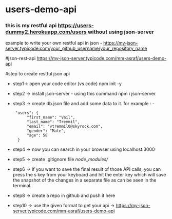 # users-demo-api
### this is my  restful api https://users-dummy2.herokuapp.com/users without using json-server

example to write your own restful api in json - https://my-json-server.typicode.com/your_github_username/your_repository_name

#json-rest-api
https://my-json-server.typicode.com/mm-asraf/users-demo-api


#step to create restful json api

- step1-> open your code editor (vs code) npm init -y
- step2 -> install json-server - using this command npm i json-server
- step3 -> create db.json file and add some data to it.
for example : -

    

       "users": {
            "first_name": "Vail",
            "last_name": "Tremmil",
            "email": "vtremmil0@skyrock.com",
            "gender": "Male",
            "age": 58
        }
          

- step4 -> now you can search in your browser using localhost:3000
- step5 -> create .gitignore file *node_modules/*
- step6 -> If you want to save the final result of those API calls, you can press the s key from your keyboard and hit the enter key which will save the snapshot of the changes in a separate file as can be seen in the terminal.

- step8 -> create a repo in github and push it here
- step10 -> use the given format to get your api -> https://my-json-server.typicode.com/mm-asraf/users-demo-api 
